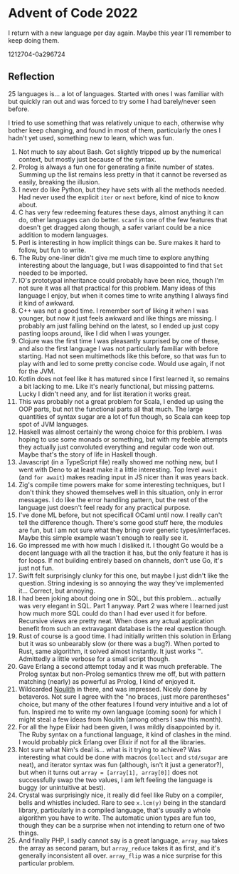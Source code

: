 # Advent of Code 2022

I return with a new language per day again. Maybe this year I'll remember to keep doing them.

1212704-0a296724

## Reflection

25 languages is... a lot of languages. Started with ones I was familiar with but
quickly ran out and was forced to try some I had barely/never seen before.

I tried to use something that was relatively unique to each, otherwise why bother
keep changing, and found in most of them, particularly the ones I hadn't yet used,
something new to learn, which was fun.

1.  Not much to say about Bash. Got slightly tripped up by the numerical context, but mostly just because of the syntax.
2.  Prolog is always a fun one for generating a finite number of states. Summing up the list remains less pretty in that it cannot be reversed as easily, breaking the illusion.
3.  I never do like Python, but they have sets with all the methods needed. Had never used the explicit `iter` or `next` before, kind of nice to know about.
4.  C has very few redeeming features these days, almost anything it can do, other languages can do better. `scanf` is one of the few features that doesn't get dragged along though, a safer variant could be a nice addition to modern languages.
5.  Perl is interesting in how implicit things can be. Sure makes it hard to follow, but fun to write.
6.  The Ruby one-liner didn't give me much time to explore anything interesting about the language, but I was disappointed to find that `Set` needed to be imported.
7.  IO's prototypal inheritance could probably have been nice, though I'm not sure it was all that practical for this problem. Many ideas of this language I enjoy, but when it comes time to write anything I always find it kind of awkward.
8.  C++ was not a good time. I remember sort of liking it when I was younger, but now it just feels awkward and like things are missing. I probably am just falling behind on the latest, so I ended up just copy pasting loops around, like I did when I was younger.
9.  Clojure was the first time I was pleasantly surprised by one of these, and also the first language I was not particularly familiar with before starting. Had not seen multimethods like this before, so that was fun to play with and led to some pretty concise code. Would use again, if not for the JVM.
10. Kotlin does not feel like it has matured since I first learned it, so remains a bit lacking to me. Like it's nearly functional, but missing patterns. Lucky I didn't need any, and for list iteration it works great.
11. This was probably not a great problem for Scala, I ended up using the OOP parts, but not the functional parts all that much. The large quantities of syntax sugar are a lot of fun though, so Scala can keep top spot of JVM languages.
12. Haskell was almost certainly the wrong choice for this problem. I was hoping to use some monads or something, but with my feeble attempts they actually just convoluted everything and regular code won out. Maybe that's the story of life in Haskell though.
13. Javascript (in a TypeScript file) really showed me nothing new, but I went with Deno to at least make it a little interesting. Top level `await` (and `for await`) makes reading input in JS nicer than it was years back.
14. Zig's compile time powers make for some interesting techniques, but I don't think they showed themselves well in this situation, only in error messages. I do like the error handling pattern, but the rest of the language just doesn't feel ready for any practical purpose.
15. I've done ML before, but not specificall OCaml until now. I really can't tell the difference though. There's some good stuff here, the modules are fun, but I am not sure what they bring over generic types/interfaces. Maybe this simple example wasn't enough to really see it.
16. Go impressed me with how much I disliked it. I thought Go would be a decent language with all the traction it has, but the only feature it has is for loops. If not building entirely based on channels, don't use Go, it's just not fun.
17. Swift felt surprisingly clunky for this one, but maybe I just didn't like the question. String indexing is so annoying the way they've implemented it... Correct, but annoying.
18. I had been joking about doing one in SQL, but this problem... actually was very elegant in SQL. Part 1 anyway. Part 2 was where I learned just how much more SQL could do than I had ever used it for before. Recursive views are pretty neat. When does any actual application benefit from such an extravagant database is the real question though.
19. Rust of course is a good time. I had initially written this solution in Erlang but it was so unbearably slow (or there was a bug?). When ported to Rust, same algorithm, it solved almost instantly. It just works :tm:. Admittedly a little verbose for a small script though.
20. Gave Erlang a second attempt today and it was much preferable. The Prolog syntax but non-Prolog semantics threw me off, but with pattern matching (nearly) as powerful as Prolog, I kind of enjoyed it.
21. Wildcarded [Noulith](https://github.com/betaveros/noulith) in there, and was impressed. Nicely done by betaveros. Not sure I agree with the "no braces, just more parentheses" choice, but many of the other features I found very intuitive and a lot of fun. Inspired me to write my own language (coming soon) for which I might steal a few ideas from Noulith (among others I saw this month).
22. For all the hype Elixir had been given, I was mildly disappointed by it. The Ruby syntax on a functional language, it kind of clashes in the mind. I would probably pick Erlang over Elixir if not for all the libraries.
23. Not sure what Nim's deal is... what is it trying to achieve? Was interesting what could be done with macros (`collect` and `std/sugar` are neat), and iterator syntax was fun (although, isn't it just a generator?), but when it turns out `array = [array[1], array[0]]` does not successfully swap the two values, I am left feeling the language is buggy (or unintuitive at best).
24. Crystal was surprisingly nice, it really did feel like Ruby on a compiler, bells and whistles included. Rare to see `x.lcm(y)` being in the standard library, particularly in a compiled language, that's usually a whole algorithm you have to write. The automatic union types are fun too, though they can be a surprise when not intending to return one of two things.
25. And finally PHP, I sadly cannot say is a great language, `array_map` takes the array as second param, but `array_reduce` takes it as first, and it's generally inconsistent all over. `array_flip` was a nice surprise for this particular problem.
